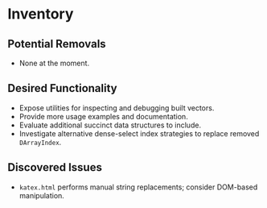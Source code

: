 # Inventory

## Potential Removals
- None at the moment.

## Desired Functionality
- Expose utilities for inspecting and debugging built vectors.
- Provide more usage examples and documentation.
- Evaluate additional succinct data structures to include.
- Investigate alternative dense-select index strategies to replace removed `DArrayIndex`.

## Discovered Issues
- `katex.html` performs manual string replacements; consider DOM-based manipulation.
